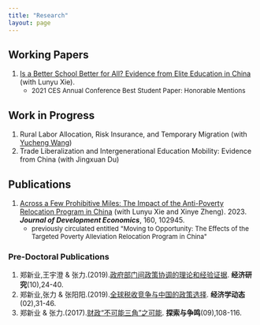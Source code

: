 ```yaml
---
title: "Research"
layout: page
---
```


## Working Papers

1. [Is a Better School Better for All? Evidence from Elite Education in China](http://ssrn.com/abstract=4038574) (with Lunyu Xie).
    - <font size = 2>2021 CES Annual Conference Best Student Paper: Honorable Mentions</font>
 

## Work in Progress

1. Rural Labor Allocation, Risk Insurance, and Temporary Migration (with [Yucheng Wang](https://yuchengwang.weebly.com))
2. Trade Liberalization and Intergenerational Education Mobility: Evidence from China (with Jingxuan Du)

## Publications

1. [Across a Few Prohibitive Miles: The Impact of the Anti-Poverty Relocation Program in China](https://doi.org/10.1016/j.jdeveco.2022.102945) (with Lunyu Xie and Xinye Zheng). 2023. **_Journal of Development Economics_**, 160, 102945.
    - <font size = 2>previously circulated entitled "Moving to Opportunity: The Effects of the Targeted Poverty Alleviation Relocation Program in China"</font>

### Pre-Doctoral Publications

1. 郑新业,王宇澄 & 张力.(2019).[政府部门间政策协调的理论和经验证据](http://www.cnki.com.cn/Article/CJFDTotal-JJYJ201910003.htm). **经济研究**(10),24-40.
2. 郑新业,张力 & 张阳阳.(2019).[全球税收竞争与中国的政策选择](http://www.cnki.com.cn/Article/CJFDTOTAL-JJXD201902004.htm). **经济学动态**(02),31-46.
3. 郑新业 & 张力.(2017).[财政“不可能三角”之可能](http://www.cnki.com.cn/Article/CJFDTOTAL-TSZM201709021.htm). **探索与争鸣**(09),108-116.
